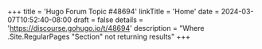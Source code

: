 +++
title = 'Hugo Forum Topic #48694'
linkTitle = 'Home'
date = 2024-03-07T10:52:40-08:00
draft = false
details = 'https://discourse.gohugo.io/t/48694'
description = "Where .Site.RegularPages "Section" not returning results"
+++
